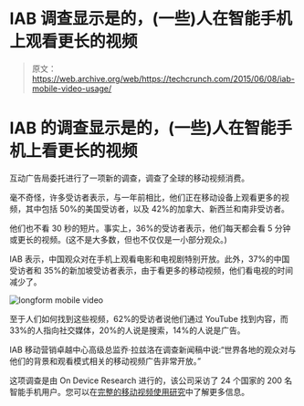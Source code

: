 # IAB 调查显示是的，(一些)人在智能手机上观看更长的视频 

> 原文：<https://web.archive.org/web/https://techcrunch.com/2015/06/08/iab-mobile-video-usage/>

# IAB 的调查显示是的，(一些)人在智能手机上看更长的视频

互动广告局委托进行了一项新的调查，调查了全球的移动视频消费。

毫不奇怪，许多受访者表示，与一年前相比，他们正在移动设备上观看更多的视频，其中包括 50%的美国受访者，以及 42%的加拿大、新西兰和南非受访者。

他们也不看 30 秒的短片。事实上，36%的受访者表示，他们每天都会看 5 分钟或更长的视频。(这不是大多数，但也不仅仅是一小部分观众。)

IAB 表示，中国观众对在手机上观看电影和电视剧特别开放。此外，37%的中国受访者和 35%的新加坡受访者表示，由于看更多的移动视频，他们看电视的时间减少了。

![longform mobile video](img/3b40b7610f359d54b5dd14647a57c8ce.png)

至于人们如何找到这些视频，62%的受访者说他们通过 YouTube 找到内容，而 33%的人指向社交媒体，20%的人说是搜索，14%的人说是广告。

IAB 移动营销卓越中心高级总监乔·拉兹洛在调查新闻稿中说:“世界各地的观众对与他们的背景和观看模式相关的移动视频广告非常开放。”

这项调查是由 On Device Research 进行的，该公司采访了 24 个国家的 200 名智能手机用户。您可以在[完整的移动视频使用研究](https://web.archive.org/web/20221206154135/http://www.iab.net/mobilevideousage)中了解更多信息。